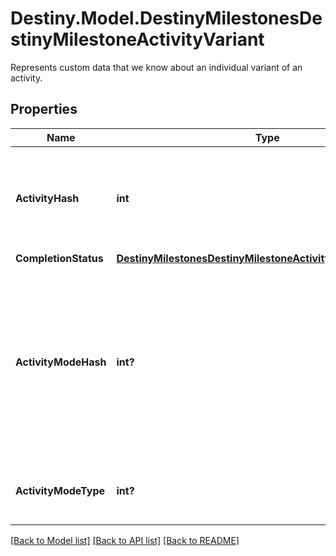 # Destiny.Model.DestinyMilestonesDestinyMilestoneActivityVariant
Represents custom data that we know about an individual variant of an activity.

## Properties

Name | Type | Description | Notes
------------ | ------------- | ------------- | -------------
**ActivityHash** | **int** | The hash for the specific variant of the activity related to this milestone. You can pull more detailed static info from the DestinyActivityDefinition, such as difficulty level. | [optional] 
**CompletionStatus** | [**DestinyMilestonesDestinyMilestoneActivityCompletionStatus**](DestinyMilestonesDestinyMilestoneActivityCompletionStatus.md) |  | [optional] 
**ActivityModeHash** | **int?** | The hash identifier of the most specific Activity Mode under which this activity is played. This is useful for situations where the activity in question is - for instance - a PVP map, but it&#39;s not clear what mode the PVP map is being played under. If it&#39;s a playlist, this will be less specific: but hopefully useful in some way. | [optional] 
**ActivityModeType** | **int?** | The enumeration equivalent of the most specific Activity Mode under which this activity is played. | [optional] 

[[Back to Model list]](../README.md#documentation-for-models) [[Back to API list]](../README.md#documentation-for-api-endpoints) [[Back to README]](../README.md)

